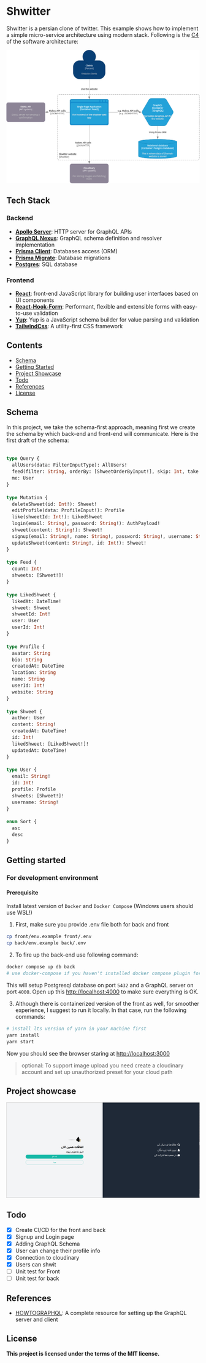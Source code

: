 # Shwitter

Shwitter is a persian clone of twitter. This example shows how to implement a
simple micro-service architecture using modern stack. Following is the [C4](https://c4model.com/) of the software architecture:

![C4 Diagram of Shwitter](images/shwitter_c4.png)

## Tech Stack

### Backend

- [**Apollo Server**](https://github.com/apollographql/apollo-server): HTTP server for GraphQL APIs
- [**GraphQL Nexus**](https://nexusjs.org/docs/): GraphQL schema definition and resolver implementation 
- [**Prisma Client**](https://www.prisma.io/docs/concepts/components/prisma-client): Databases access (ORM)                  
- [**Prisma Migrate**](https://www.prisma.io/docs/concepts/components/prisma-migrate): Database migrations               
- [**Postgres**](https://www.sqlite.org/index.html): SQL database

### Frontend

- [**React**](https://react.io): front-end JavaScript library for building user interfaces based on UI components
- [**React-Hook-Form**](https://react-hook-form.com/): Performant, flexible and extensible forms with easy-to-use validation
- [**Yup**](https://www.npmjs.com/package/Yup): Yup is a JavaScript schema builder for value parsing and validation
- [**TailwindCss**](https://tailwindcss.com/): A utility-first CSS framework

## Contents

- [Schema](#Schema)
- [Getting Started](#getting-started)
- [Project Showcase](#project-showcase)
- [Todo](#todo)
- [References](#refrences)
- [License](#license)

## Schema
In this project, we take the schema-first approach, meaning first we create the schema by which
back-end and front-end will communicate. Here is the first draft of the schema:

```graphql

type Query {
  allUsers(data: FilterInputType): AllUsers!
  feed(filter: String, orderBy: [ShweetOrderByInput!], skip: Int, take: Int): Feed!
  me: User
}

type Mutation {
  deleteShweet(id: Int!): Shweet!
  editProfile(data: ProfileInput!): Profile
  like(shweetId: Int!): LikedShweet
  login(email: String!, password: String!): AuthPayload!
  shweet(content: String!): Shweet!
  signup(email: String!, name: String!, password: String!, username: String!): AuthPayload!
  updateShweet(content: String!, id: Int!): Shweet!
}

type Feed {
  count: Int!
  shweets: [Shweet!]!
}

type LikedShweet {
  likedAt: DateTime!
  shweet: Shweet
  shweetId: Int!
  user: User
  userId: Int!
}

type Profile {
  avatar: String
  bio: String
  createdAt: DateTime
  location: String
  name: String
  userId: Int!
  website: String
}

type Shweet {
  author: User
  content: String!
  createdAt: DateTime!
  id: Int!
  likedShweet: [LikedShweet!]!
  updatedAt: DateTime!
}

type User {
  email: String!
  id: Int!
  profile: Profile
  shweets: [Shweet!]!
  username: String!
}

enum Sort {
  asc
  desc
}

```

## Getting started
### For development environment
#### Prerequisite
Install latest version of `Docker` and `Docker Compose` (Windows users should use WSL!)

1. First, make sure you provide .env file both for back and front
```bash
cp front/env.example front/.env
cp back/env.example back/.env
```
2. To fire up the back-end use following command:
```bash
docker compose up db back
# use docker-compose if you haven't installed docker compose plugin for docker
```
This will setup Postgresql database on port `5432` and a GraphQL server on port `4000`.
Open up this [http://localhost:4000](http://localhost:4000) to make sure everything is OK.

3. Although there is containerized version of the front as well, for smoother experience, I
suggest to run it locally. In that case, run the following commands:
```bash
# install lts version of yarn in your machine first
yarn install
yarn start
```
Now you should see the browser staring at [http://localhost:3000](http://localhost:3000)

>optional: To support image upload you need create a cloudinary account and set up unauthorized preset for your cloud path
<!-- provide link for the tutorial-->
## Project showcase
![landing page preview](images/landing_preview.png)

## Todo
- [x] Create CI/CD for the front and back
- [x] Signup and Login page
- [x] Adding GraphQL Schema
- [x] User can change their profile info
- [x] Connection to cloudinary
- [x] Users can shwit
- [ ] Unit test for Front
- [ ] Unit test for back

## References
- [HOWTOGRAPHQL](https://www.howtographql.com/): A complete resource for setting up the GraphQL server and client 
## License
**This project is licensed under the terms of the MIT license.**
